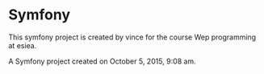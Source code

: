 Symfony
=======

This symfony project is created by vince for the course Wep programming at esiea.

A Symfony project created on October 5, 2015, 9:08 am.
